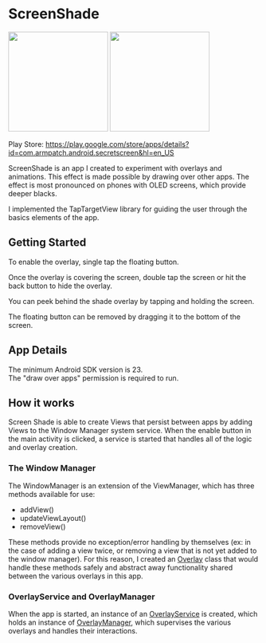 # ScreenShade

<img src="/app/images/demo_part_1.gif" width="200"> <img
src="/app/images/demo_part_2.gif" width="200">

Play Store: https://play.google.com/store/apps/details?id=com.armpatch.android.secretscreen&hl=en_US

ScreenShade is an app I created to experiment with overlays and
animations. This effect is made possible by drawing over other apps. The
effect is most pronounced on phones with OLED screens, which provide
deeper blacks.

I implemented the TapTargetView library for guiding the user through the
basics elements of the app.

## Getting Started

To enable the overlay, single tap the floating button.

Once the overlay is covering the screen, double tap the screen or hit
the back button to hide the overlay.

You can peek behind the shade overlay by tapping and holding the screen.

The floating button can be removed by dragging it to the bottom of the screen.

## App Details

The minimum Android SDK version is 23.  
The "draw over apps" permission is required to run.

## How it works

Screen Shade is able to create Views that persist between apps by adding
Views to the Window Manager system service. When the enable button in
the main activity is clicked, a service is started that handles all of
the logic and overlay creation.

### The Window Manager

The WindowManager is an extension of the ViewManager, which has three
methods available for use:
- addView()
- updateViewLayout()
- removeView()

These methods provide no exception/error handling by themselves (ex: in
the case of adding a view twice, or removing a view that is not yet
added to the window manager). For this reason, I created an
[Overlay](/app/src/main/java/com/armpatch/android/screenshade/overlay/Overlay.java)
class that would handle these methods safely and abstract away
functionality shared between the various overlays in this app.

### OverlayService and OverlayManager

When the app is started, an instance of an
[OverlayService](/app/src/main/java/com/armpatch/android/screenshade/service/OverlayService.java)
is created, which holds an instance of
[OverlayManager](/app/src/main/java/com/armpatch/android/screenshade/overlay/OverlayManager.java),
which supervises the various overlays and handles their interactions.



